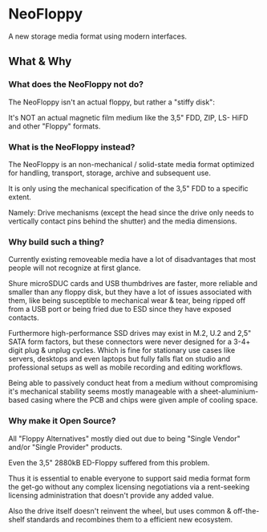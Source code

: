 #   NeoFloppy
A new storage media format using modern interfaces.

##  What & Why
### What does the NeoFloppy not do?
The NeoFloppy isn't an actual floppy, but rather a "stiffy disk":

It's NOT an actual magnetic film medium like the 3,5" FDD, ZIP, LS- HiFD and other "Floppy" formats.

### What is the NeoFloppy instead?
The NeoFloppy is an non-mechanical / solid-state media format optimized for handling, transport, storage, archive and subsequent use.

It is only using the mechanical specification of the 3,5" FDD to a specific extent.

Namely: Drive mechanisms (except the head since the drive only needs to vertically contact pins behind the shutter) and the media dimensions.

### Why build such a thing?
Currently existing removeable media have a lot of disadvantages that most people will not recognize at first glance.

Shure microSDUC cards and USB thumbdrives are faster, more reliable and smaller than any floppy disk, but they have a lot of issues associated with them, like being susceptible to mechanical wear & tear, being ripped off from a USB port or being fried due to ESD since they have exposed contacts.

Furthermore high-performance SSD drives may exist in M.2, U.2 and 2,5" SATA form factors, but these connectors were never designed for a 3-4+ digit plug & unplug cycles. Which is fine for stationary use cases like servers, desktops and even laptops but fully falls flat on studio and professional setups as well as mobile recording and editing workflows.

Being able to passively conduct heat from a medium without compromising it's mechanical stability seems mostly manageable with a sheet-aluminium-based casing where the PCB and chips were given ample of cooling space.

### Why make it Open Source?
All "Floppy Alternatives" mostly died out due to being "Single Vendor" and/or "Single Provider" products.

Even the 3,5" 2880kB ED-Floppy suffered from this problem.

Thus it is essential to enable everyone to support said media format form the get-go without any complex licensing negotiations via a rent-seeking licensing administration that doesn't provide any added value.

Also the drive itself doesn't reinvent the wheel, but uses common & off-the-shelf standards and recombines them to a efficient new ecosystem.
